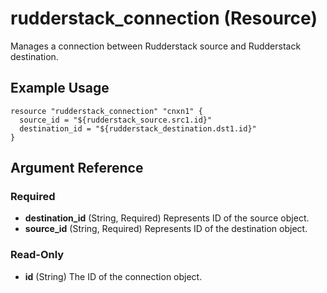 # rudderstack_connection (Resource)
Manages a connection between Rudderstack source and Rudderstack destination.

## Example Usage
```
resource "rudderstack_connection" "cnxn1" {
  source_id = "${rudderstack_source.src1.id}"
  destination_id = "${rudderstack_destination.dst1.id}"
}
```
## Argument Reference 

### Required

- **destination_id** (String, Required) Represents ID of the source object.
- **source_id** (String, Required) Represents ID of the destination object.

### Read-Only

- **id** (String) The ID of the connection object.


